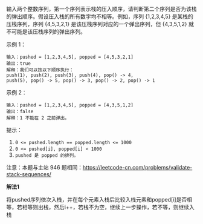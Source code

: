 输入两个整数序列，第一个序列表示栈的压入顺序，请判断第二个序列是否为该栈的弹出顺序。假设压入栈的所有数字均不相等。例如，序列 {1,2,3,4,5} 是某栈的压栈序列，序列 {4,5,3,2,1} 是该压栈序列对应的一个弹出序列，但 {4,3,5,1,2} 就不可能是该压栈序列的弹出序列。

示例 1：

```
输入：pushed = [1,2,3,4,5], popped = [4,5,3,2,1]
输出：true
解释：我们可以按以下顺序执行：
push(1), push(2), push(3), push(4), pop() -> 4,
push(5), pop() -> 5, pop() -> 3, pop() -> 2, pop() -> 1
```
示例 2：
```
输入：pushed = [1,2,3,4,5], popped = [4,3,5,1,2]
输出：false
解释：1 不能在 2 之前弹出。
```

提示：
1. `0 <= pushed.length == popped.length <= 1000`
2. `0 <= pushed[i], popped[i] < 1000`
2. `pushed 是 popped 的排列。`

注意：本题与主站 946 题相同：https://leetcode-cn.com/problems/validate-stack-sequences/

**解法1**

将pushed序列依次入栈，并在每个元素入栈后比较入栈元素和popped[i]是否相等，若相等则出栈，然后i++，若栈不为空，继续上一步操作，若不等，则继续入栈